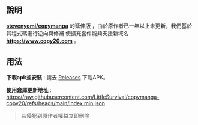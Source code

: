 ## 說明 
[**stevenyomi/copymanga**](https://github.com/stevenyomi/copymanga) 的延伸版 ，由於原作者已一年以上未更新，我們基於其程式碼進行逆向與修補
使擴充套件能夠支援新域名 **https://www.copy20.com** 。

## 用法
**下載apk並安裝** : 
請去 [Releases](https://github.com/LittleSurvival/copymanga-copy20/releases/tag/copymanga) 下載APK。

**使用倉庫更新地址** : 
https://raw.githubusercontent.com/LittleSurvival/copymanga-copy20/refs/heads/main/index.min.json

> 若侵犯到原作者權益立即刪除
